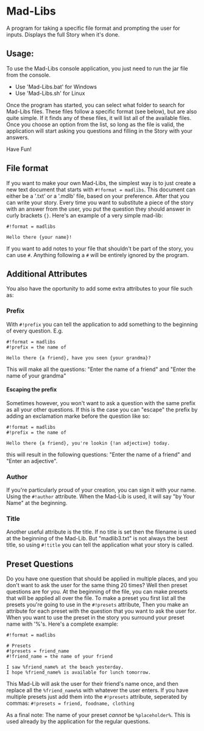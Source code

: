 # Mad-Libs
A program for taking a specific file format and prompting the user for inputs. Displays the full Story when it's done.

## Usage:
To use the Mad-Libs console application, you just need to run the jar file from the console.

* Use 'Mad-Libs.bat' for Windows
* Use 'Mad-Libs.sh' for Linux

Once the program has started, you can select what folder to search for Mad-Libs files. These files
follow a specific format (see below), but are also quite simple. If it finds any of these files, it will
list all of the available files. Once you choose an option from the list, so long as the file is valid,
the application will start asking you questions and filling in the Story with your answers.

Have Fun!

## File format
If you want to make your own Mad-Libs, the simplest way is to just create a new text document
that starts with `#!format = madlibs`. This document can either be a '.txt' or a '.mdlb' file,
based on your preference. After that you can write your story. Every time you want to
substitute a piece of the story with an answer from the user, you put the question they should answer
in curly brackets `{}`. Here's an example of a very simple mad-lib:
```
#!format = madlibs

Hello there {your name}!
```

If you want to add notes to your file that shouldn't be part of the story, you can use
`#`. Anything following a `#` will be entirely ignored by the program.

## Additional Attributes
You also have the oportunity to add some extra attributes to your file such as:

### Prefix
With `#!prefix` you can tell the application to add something to the beginning of
every question. E.g.
```
#!format = madlibs
#!prefix = the name of

Hello there {a friend}, have you seen {your grandma}?
```
This will make all the questions:
"Enter the name of a friend" and "Enter the name of your grandma"

#### Escaping the prefix
Sometimes however, you won't want to ask a question with the same prefix as all
your other questions. If this is the case you can "escape" the prefix by adding an
exclamation marke before the question like so:
```
#!format = madlibs
#!prefix = the name of

Hello there {a friend}, you're lookin {!an adjective} today.
```
this will result in the following questions:
"Enter the name of a friend" and "Enter an adjective".

### Author
If you're particularly proud of your creation, you can sign it with your name.
Using the `#!author` attribute. When the Mad-Lib is used, it will say "by Your Name"
at the beginning.

### Title
Another useful attribute is the title. If no title is set then the filename is used
at the beginning of the Mad-Lib. But "madlib3.txt" is not always the best title, so
using `#!title` you can tell the application what your story is called.

## Preset Questions
Do you have one question that should be applied in multiple places, and you don't want
to ask the user for the same thing 20 times? Well then preset questions are for you.
At the beginning of the file, you can make presets that will be applied all over the
file. To make a preset you first list all the presets you're going to use in the
`#!presets` attribute, Then you make an attribute for each preset with the question
that you want to ask the user for. When you want to use the preset in the story you
surround your preset name with '%'s. Here's a complete example:
```
#!format = madlibs

# Presets
#!presets = friend_name
#!friend_name = the name of your friend

I saw %friend_name% at the beach yesterday.
I hope %friend_name% is available for lunch tomorrow.

```

This Mad-Lib will ask the user for their friend's name once, and then
replace all the `%friend_name%`s with whatever the user enters.
If you have multiple presets just add them into the `#!presets` attribute,
seperated by commas: `#!presets = friend, foodname, clothing`

As a final note: The name of your preset *cannot* be `%placeholder%`. This is used
already by the application for the regular questions.
